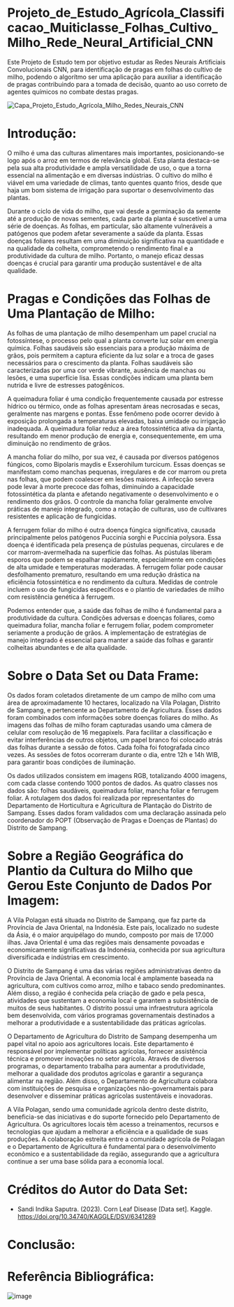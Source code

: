# Projeto_de_Estudo_Agrícola_Classificacao_Muiticlasse_Folhas_Cultivo_Milho_Rede_Neural_Artificial_CNN
Este Projeto de Estudo tem por objetivo estudar as Redes Neurais Artificiais Convolucionais CNN, para identificação de pragas em folhas do cultivo de milho, podendo o algorítmo ser uma aplicação para auxiliar a identificação de pragas contribuindo para a tomada de decisão, quanto ao uso correto de agentes químicos no combate destas pragas.


![Capa_Projeto_Estudo_Agrícola_Milho_Redes_Neurais_CNN](https://github.com/user-attachments/assets/6ca2ce1f-7733-4252-a8fe-ff86f9c8d096)

# Introdução:

O milho é uma das culturas alimentares mais importantes, posicionando-se logo após o arroz em termos de relevância global. Esta planta destaca-se pela sua alta produtividade e ampla versatilidade de uso, o que a torna essencial na alimentação e em diversas indústrias. O cultivo do milho é viável em uma variedade de climas, tanto quentes quanto frios, desde que haja um bom sistema de irrigação para suportar o desenvolvimento das plantas.

Durante o ciclo de vida do milho, que vai desde a germinação da semente até a produção de novas sementes, cada parte da planta é suscetível a uma série de doenças. As folhas, em particular, são altamente vulneráveis a patógenos que podem afetar severamente a saúde da planta. Essas doenças foliares resultam em uma diminuição significativa na quantidade e na qualidade da colheita, comprometendo o rendimento final e a produtividade da cultura de milho. Portanto, o manejo eficaz dessas doenças é crucial para garantir uma produção sustentável e de alta qualidade.

# Pragas e Condições das Folhas de Uma Plantação de Milho:

As folhas de uma plantação de milho desempenham um papel crucial na fotossíntese, o processo pelo qual a planta converte luz solar em energia química. Folhas saudáveis são essenciais para a produção máxima de grãos, pois permitem a captura eficiente da luz solar e a troca de gases necessários para o crescimento da planta. Folhas saudáveis são caracterizadas por uma cor verde vibrante, ausência de manchas ou lesões, e uma superfície lisa. Essas condições indicam uma planta bem nutrida e livre de estresses patogênicos.

A queimadura foliar é uma condição frequentemente causada por estresse hídrico ou térmico, onde as folhas apresentam áreas necrosadas e secas, geralmente nas margens e pontas. Esse fenômeno pode ocorrer devido à exposição prolongada a temperaturas elevadas, baixa umidade ou irrigação inadequada. A queimadura foliar reduz a área fotossintética ativa da planta, resultando em menor produção de energia e, consequentemente, em uma diminuição no rendimento de grãos.

A mancha foliar do milho, por sua vez, é causada por diversos patógenos fúngicos, como Bipolaris maydis e Exserohilum turcicum. Essas doenças se manifestam como manchas pequenas, irregulares e de cor marrom ou preta nas folhas, que podem coalescer em lesões maiores. A infecção severa pode levar à morte precoce das folhas, diminuindo a capacidade fotossintética da planta e afetando negativamente o desenvolvimento e o rendimento dos grãos. O controle da mancha foliar geralmente envolve práticas de manejo integrado, como a rotação de culturas, uso de cultivares resistentes e aplicação de fungicidas.

A ferrugem foliar do milho é outra doença fúngica significativa, causada principalmente pelos patógenos Puccinia sorghi e Puccinia polysora. Essa doença é identificada pela presença de pústulas pequenas, circulares e de cor marrom-avermelhada na superfície das folhas. As pústulas liberam esporos que podem se espalhar rapidamente, especialmente em condições de alta umidade e temperaturas moderadas. A ferrugem foliar pode causar desfolhamento prematuro, resultando em uma redução drástica na eficiência fotossintética e no rendimento da cultura. Medidas de controle incluem o uso de fungicidas específicos e o plantio de variedades de milho com resistência genética à ferrugem.

Podemos entender que, a saúde das folhas de milho é fundamental para a produtividade da cultura. Condições adversas e doenças foliares, como queimadura foliar, mancha foliar e ferrugem foliar, podem comprometer seriamente a produção de grãos. A implementação de estratégias de manejo integrado é essencial para manter a saúde das folhas e garantir colheitas abundantes e de alta qualidade.

# Sobre o Data Set ou Data Frame:

Os dados foram coletados diretamente de um campo de milho com uma área de aproximadamente 10 hectares, localizado na Vila Polagan, Distrito de Sampang, e pertencente ao Departamento de Agricultura. Esses dados foram combinados com informações sobre doenças foliares do milho. As imagens das folhas de milho foram capturadas usando uma câmera de celular com resolução de 16 megapixels. Para facilitar a classificação e evitar interferências de outros objetos, um papel branco foi colocado atrás das folhas durante a sessão de fotos. Cada folha foi fotografada cinco vezes. As sessões de fotos ocorreram durante o dia, entre 12h e 14h WIB, para garantir boas condições de iluminação.

Os dados utilizados consistem em imagens RGB, totalizando 4000 imagens, com cada classe contendo 1000 pontos de dados. As quatro classes nos dados são: folhas saudáveis, queimadura foliar, mancha foliar e ferrugem foliar. A rotulagem dos dados foi realizada por representantes do Departamento de Horticultura e Agricultura de Plantação do Distrito de Sampang. Esses dados foram validados com uma declaração assinada pelo coordenador do POPT (Observação de Pragas e Doenças de Plantas) do Distrito de Sampang.

# Sobre a Região Geográfica do Plantio da Cultura do Milho que Gerou Este Conjunto de Dados Por Imagem:

A Vila Polagan está situada no Distrito de Sampang, que faz parte da Província de Java Oriental, na Indonésia. Este país, localizado no sudeste da Ásia, é o maior arquipélago do mundo, composto por mais de 17.000 ilhas. Java Oriental é uma das regiões mais densamente povoadas e economicamente significativas da Indonésia, conhecida por sua agricultura diversificada e indústrias em crescimento.

O Distrito de Sampang é uma das várias regiões administrativas dentro da Província de Java Oriental. A economia local é amplamente baseada na agricultura, com cultivos como arroz, milho e tabaco sendo predominantes. Além disso, a região é conhecida pela criação de gado e pela pesca, atividades que sustentam a economia local e garantem a subsistência de muitos de seus habitantes. O distrito possui uma infraestrutura agrícola bem desenvolvida, com vários programas governamentais destinados a melhorar a produtividade e a sustentabilidade das práticas agrícolas.

O Departamento de Agricultura do Distrito de Sampang desempenha um papel vital no apoio aos agricultores locais. Este departamento é responsável por implementar políticas agrícolas, fornecer assistência técnica e promover inovações no setor agrícola. Através de diversos programas, o departamento trabalha para aumentar a produtividade, melhorar a qualidade dos produtos agrícolas e garantir a segurança alimentar na região. Além disso, o Departamento de Agricultura colabora com instituições de pesquisa e organizações não-governamentais para desenvolver e disseminar práticas agrícolas sustentáveis e inovadoras.

A Vila Polagan, sendo uma comunidade agrícola dentro deste distrito, beneficia-se das iniciativas e do suporte fornecido pelo Departamento de Agricultura. Os agricultores locais têm acesso a treinamentos, recursos e tecnologias que ajudam a melhorar a eficiência e a qualidade de suas produções. A colaboração estreita entre a comunidade agrícola de Polagan e o Departamento de Agricultura é fundamental para o desenvolvimento econômico e a sustentabilidade da região, assegurando que a agricultura continue a ser uma base sólida para a economia local.

# Créditos do Autor do Data Set:

* Sandi Indika Saputra. (2023). Corn Leaf Disease [Data set]. Kaggle. https://doi.org/10.34740/KAGGLE/DSV/6341289

# Conclusão:


# Referência Bibliográfica:



![image](https://github.com/user-attachments/assets/637e3af2-04c9-4235-8f06-39d4ad8d3576)

  


